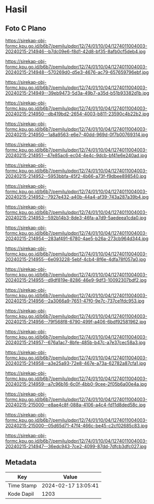 # Hasil

## Foto C Plano

https://sirekap-obj-formc.kpu.go.id/b6b7/pemilu/pdpr/12/74/01/10/04/1274011004003-20240215-214946--b7dc09e6-f8d1-42d8-bf35-8afb0cf5deb4.jpg

https://sirekap-obj-formc.kpu.go.id/b6b7/pemilu/pdpr/12/74/01/10/04/1274011004003-20240215-214948--570269d0-d5e3-4676-ac79-657659796ebf.jpg

https://sirekap-obj-formc.kpu.go.id/b6b7/pemilu/pdpr/12/74/01/10/04/1274011004003-20240215-214949--39eb9473-5d3a-49b7-a35d-b51b93382d1b.jpg

https://sirekap-obj-formc.kpu.go.id/b6b7/pemilu/pdpr/12/74/01/10/04/1274011004003-20240215-214950--db419bd2-2654-4003-b811-23590c4b22b2.jpg

https://sirekap-obj-formc.kpu.go.id/b6b7/pemilu/pdpr/12/74/01/10/04/1274011004003-20240215-214950--1a8a9563-e6e7-40dd-969d-0f7b00769314.jpg

https://sirekap-obj-formc.kpu.go.id/b6b7/pemilu/pdpr/12/74/01/10/04/1274011004003-20240215-214951--47e85ac6-ec04-4e4c-9dcb-bf41e6e240ad.jpg

https://sirekap-obj-formc.kpu.go.id/b6b7/pemilu/pdpr/12/74/01/10/04/1274011004003-20240215-214952--5953bbfa-45f2-4b66-a73f-f9dbee898540.jpg

https://sirekap-obj-formc.kpu.go.id/b6b7/pemilu/pdpr/12/74/01/10/04/1274011004003-20240215-214952--7927e432-a40b-44a4-af39-743a287a39b4.jpg

https://sirekap-obj-formc.kpu.go.id/b6b7/pemilu/pdpr/12/74/01/10/04/1274011004003-20240215-214953--592b14b3-8de3-46fa-a7d9-5aedeea1cda0.jpg

https://sirekap-obj-formc.kpu.go.id/b6b7/pemilu/pdpr/12/74/01/10/04/1274011004003-20240215-214954--283af491-6780-4ae5-b26a-273cb964d344.jpg

https://sirekap-obj-formc.kpu.go.id/b6b7/pemilu/pdpr/12/74/01/10/04/1274011004003-20240215-214955--6e093228-5ebf-4cb4-8f6e-4dfa78f057a0.jpg

https://sirekap-obj-formc.kpu.go.id/b6b7/pemilu/pdpr/12/74/01/10/04/1274011004003-20240215-214955--d9df819e-8286-46e9-9df3-10092307bdf2.jpg

https://sirekap-obj-formc.kpu.go.id/b6b7/pemilu/pdpr/12/74/01/10/04/1274011004003-20240215-214956--2a3066a9-7651-47f0-9e7c-737ce1fdc953.jpg

https://sirekap-obj-formc.kpu.go.id/b6b7/pemilu/pdpr/12/74/01/10/04/1274011004003-20240215-214956--79f568f8-6790-499f-a406-6bdf92581962.jpg

https://sirekap-obj-formc.kpu.go.id/b6b7/pemilu/pdpr/12/74/01/10/04/1274011004003-20240215-214957--676a1ac7-8bfe-485b-b47c-a7e37cec58a3.jpg

https://sirekap-obj-formc.kpu.go.id/b6b7/pemilu/pdpr/12/74/01/10/04/1274011004003-20240215-214958--a3e25a93-72e8-467e-a73a-62782a87cfa1.jpg

https://sirekap-obj-formc.kpu.go.id/b6b7/pemilu/pdpr/12/74/01/10/04/1274011004003-20240215-214959--a7c96b16-6c0f-4bb0-9cee-2f05b6a00e4a.jpg

https://sirekap-obj-formc.kpu.go.id/b6b7/pemilu/pdpr/12/74/01/10/04/1274011004003-20240215-215000--e8ae4c8f-088a-4106-a4c4-fd11d8ded58c.jpg

https://sirekap-obj-formc.kpu.go.id/b6b7/pemilu/pdpr/12/74/01/10/04/1274011004003-20240215-215000--05d65d71-47f4-466c-be45-c2cf02685c83.jpg

https://sirekap-obj-formc.kpu.go.id/b6b7/pemilu/pdpr/12/74/01/10/04/1274011004003-20240215-214947--36edc943-7ce2-4099-87dd-7dfcb3dfc027.jpg


## Metadata

| Key        | Value               |
| ---------- | ------------------- |
| Time Stamp | 2024-02-17 13:05:41 |
| Kode Dapil | 1203                |



